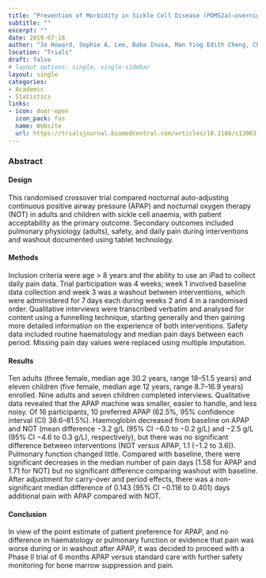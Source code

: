 ```yaml
---
title: "Prevention of Morbidity in Sickle Cell Disease (POMS2a)—overnight auto-adjusting continuous positive airway pressure compared with nocturnal oxygen therapy: a randomised crossover pilot study examining patient preference and safety in adults and children"
subtitle: ""
excerpt: ""
date: 2019-07-18
author: "Jo Howard, Sophie A. Lee, Baba Inusa, Man Ying Edith Cheng, Cheema Bavenjit, Isabel C. Reading, Sally Ann Wakeford, Johanna C. Gavlak, Patrick B. Murphy, Nicholas Hart, Atul Gupta, Sati Sahota, Eufemia Jacob, Maria Chorozoglou, Carol Ossai, Maureen Gwam, Fenella J. Kirkham, Angela M. Wade & Christina Liossi"
location: "Trials"
draft: false
# layout options: single, single-sidebar
layout: single
categories:
- Academic
- Statistics
links:
- icon: door-open
  icon_pack: fas
  name: Website
  url: https://trialsjournal.biomedcentral.com/articles/10.1186/s13063-019-3461-x
---
```


### Abstract
#### Design
This randomised crossover trial compared nocturnal auto-adjusting continuous positive airway pressure (APAP) and nocturnal oxygen therapy (NOT) in adults and children with sickle cell anaemia, with patient acceptability as the primary outcome. Secondary outcomes included pulmonary physiology (adults), safety, and daily pain during interventions and washout documented using tablet technology.

#### Methods
Inclusion criteria were age > 8 years and the ability to use an iPad to collect daily pain data. Trial participation was 4 weeks; week 1 involved baseline data collection and week 3 was a washout between interventions, which were administered for 7 days each during weeks 2 and 4 in a randomised order. Qualitative interviews were transcribed verbatim and analysed for content using a funnelling technique, starting generally and then gaining more detailed information on the experience of both interventions. Safety data included routine haematology and median pain days between each period. Missing pain day values were replaced using multiple imputation.

#### Results
Ten adults (three female, median age 30.2 years, range 18–51.5 years) and eleven children (five female, median age 12 years, range 8.7–16.9 years) enrolled. Nine adults and seven children completed interviews. Qualitative data revealed that the APAP machine was smaller, easier to handle, and less noisy. Of 16 participants, 10 preferred APAP (62.5%, 95% confidence interval (CI) 38.6–81.5%). Haemoglobin decreased from baseline on APAP and NOT (mean difference −3.2 g/L (95% CI −6.0 to −0.2 g/L) and −2.5 g/L (95% CI −4.6 to 0.3 g/L), respectively), but there was no significant difference between interventions (NOT versus APAP, 1.1 (−1.2 to 3.6)). Pulmonary function changed little. Compared with baseline, there were significant decreases in the median number of pain days (1.58 for APAP and 1.71 for NOT) but no significant difference comparing washout with baseline. After adjustment for carry-over and period effects, there was a non-significant median difference of 0.143 (95% CI −0.116 to 0.401) days additional pain with APAP compared with NOT.

#### Conclusion
In view of the point estimate of patient preference for APAP, and no difference in haematology or pulmonary function or evidence that pain was worse during or in washout after APAP, it was decided to proceed with a Phase II trial of 6 months APAP versus standard care with further safety monitoring for bone marrow suppression and pain.
